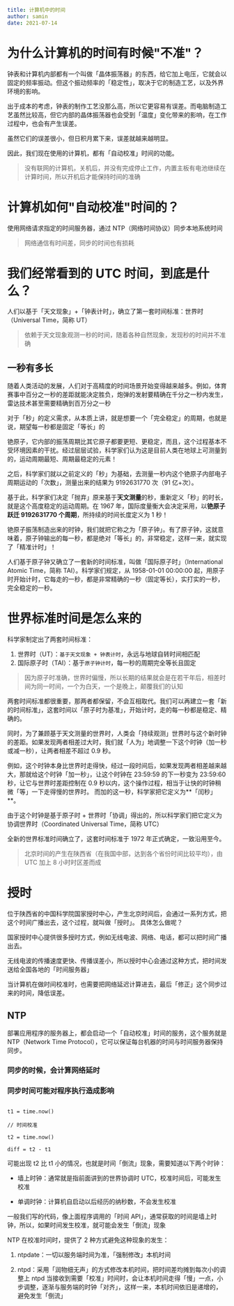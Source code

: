```yaml
title: 计算机中的时间
author: samin
date: 2021-07-14
```

# 为什么计算机的时间有时候"不准"？

钟表和计算机内部都有一个叫做「晶体振荡器」的东西，给它加上电压，它就会以固定的频率振动。但这个振动频率的「稳定性」，取决于它的制造工艺，以及外界环境的影响。

出于成本的考虑，钟表的制作工艺没那么高，所以它更容易有误差。而电脑制造工艺虽然比较高，但它内部的晶体振荡器也会受到「温度」变化带来的影响，在工作过程中，也会有产生误差。

虽然它们的误差很小，但日积月累下来，误差就越来越明显。

因此，我们现在使用的计算机，都有「自动校准」时间的功能。

> 没有联网的计算机，关机后，并没有完成停止工作，内置主板有电池继续在计算时间，所以开机后才能保持时间的准确

# 计算机如何"自动校准"时间的？

使用网络请求指定的时间服务器，通过 NTP（网络时间协议）同步本地系统时间

> 网络通信有时间差，同步的时间也有损耗

# 我们经常看到的 UTC 时间，到底是什么？

人们以基于「天文现象」+「钟表计时」，确立了第一套时间标准：世界时（Universal Time，简称 UT）

> 依赖于天文现象观测一秒的时间，随着各种自然现象，发现秒的时间并不准确

## 一秒有多长

随着人类活动的发展，人们对于高精度的时间场景开始变得越来越多。例如，体育赛事中百分之一秒的差距就能决定胜负，炮弹的发射要精确在千分之一秒内发生，雷达技术甚至需要精确到百万分之一秒

对于「秒」的定义需求，从本质上讲，就是想要一个「完全稳定」的周期，也就是说，期望每一秒都是固定「等长」的

铯原子，它内部的振荡周期比其它原子都要更短、更稳定，而且，这个过程基本不受环境因素的干扰。经过层层试验，科学家们认为这是目前人类在地球上可测量到的，运动周期最短、周期最稳定的元素！

之后，科学家们就以之前定义的「秒」为基础，去测量一秒内这个铯原子内部电子周期运动的「次数」，测量出来的结果为 9192631770 次（91 亿+次）。

基于此，科学家们决定「抛弃」原来基于**天文测量**的秒，重新定义「秒」的时长，就是这个高度稳定的运动周期。在 1967 年，国际度量衡大会决定采用，以**铯原子跃迁 9192631770 个周期**，所持续的时间长度定义为 1 秒！

铯原子振荡制造出来的时钟，我们就把它称之为「原子钟」。有了原子钟，这就意味着，原子钟输出的每一秒，都是绝对「等长」的，非常稳定，这样一来，就实现了「精准计时」！

人们基于原子钟又确立了一套新的时间标准，叫做「国际原子时」（International Atomic Time，简称 TAI）。科学家们规定，从 1958-01-01 00:00:00 起，用原子时开始计时，它每走的一秒，都是非常精确的一秒（固定等长），实打实的一秒，完全稳定的一秒。

# 世界标准时间是怎么来的

科学家制定出了两套时间标准：
1. 世界时（UT）：`基于天文现象 + 钟表计时`，永远与地球自转时间相匹配
2. 国际原子时（TAI）：基于`原子钟计时`，每一秒的周期完全等长且固定

> 因为原子时准确，世界时偏慢，所以长期的结果就会是在若干年后，相差时间为同一时间，一个为白天，一个是晚上，颠覆我们的认知

两套时间标准都很重要，那两者都保留，不会互相取代。我们可以再建立一套「新的时间标准」，这套时间以「原子时为基准」，开始计时，走的每一秒都是稳定、精确的。

同时，为了兼顾基于天文测量的世界时，人类会「持续观测」世界时与这个新时钟的差距。如果发现两者相差过大时，我们就「人为」地调整一下这个时钟（加一秒或减一秒），让两者相差不超过 0.9 秒。

例如，这个时钟本身比世界时走得快，经过一段时间后，如果发现两者相差越来越大，那就给这个时钟「加一秒」，让这个时钟在 23:59:59 的下一秒变为 23:59:60 秒，让它与世界时差距控制在 0.9 秒以内，这个操作过程，相当于让快的时钟稍微「等」一下走得慢的世界时。
而加的这一秒，科学家把它定义为**「闰秒」**。

由于这个时钟是基于原子时 + 世界时「协调」得出的，所以科学家们把它定义为协调世界时（Coordinated Universal Time，简称 UTC）

全新的世界标准时间确立了，这套时间标准于 1972 年正式确定，一致沿用至今。

> 北京时间的产生在陕西省（在我国中部，达到各个省份时间比较平均），由 UTC 加上 8 小时时区差而成

# 授时

位于陕西省的中国科学院国家授时中心，产生北京时间后，会通过一系列方式，把这个时间广播出去，这个过程，就叫做「授时」。
具体怎么做呢？

国家授时中心提供很多授时方式，例如无线电波、网络、电话，都可以把时间广播出去。

无线电波的传播速度更快、传播误差小，所以授时中心会通过这种方式，把时间发送给全国各地的「时间服务器」

当计算机在做时间校准时，也需要把网络延迟计算进去，最后「修正」这个同步过来的时间，降低误差。

## NTP

部署应用程序的服务器上，都会启动一个「自动校准」时间的服务，这个服务就是 NTP（Network Time Protocol），它可以保证每台机器的时间与时间服务器保持同步。

### 同步的时候，会计算网络延时

### 同步时间可能对程序执行造成影响

```

t1 = time.now()

// 时间校准

t2 = time.now()

diff = t2 - t1

```

可能出现 t2 比 t1 小的情况，也就是时间「倒流」现象，需要知道以下两个时钟：

- 墙上时钟：通常就是指前面讲到的世界协调时 UTC，校准时间后，可能发生校准
  
- 单调时钟：计算机自启动以后经历的纳秒数，不会发生校准

一般我们写的代码，像上面程序调用的「时间 API」，通常获取的时间是墙上时钟，所以，如果时间发生校准，就可能会发生「倒流」现象

NTP 在校准时间时，提供了 2 种方式避免这种现象的发生：

1. ntpdate：一切以服务端时间为准，「强制修改」本机时间
   
2. ntpd：采用「润物细无声」的方式修改本机时间，把时间差均摊到每次小的调整上
   ntpd 当接收到需要「校准」时间时，会让本机时间走得「慢」一点，小步调整，逐渐与服务端的时钟「对齐」，这样一来，本机时间依旧是递增的，避免发生「倒流」